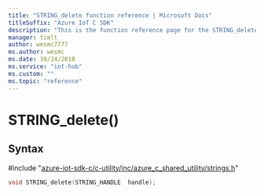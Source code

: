 ```yaml
---                             
title: "STRING_delete function reference | Microsoft Docs" 
titleSuffix: "Azure IoT C SDK"            
description: "This is the function reference page for the STRING_delete() function in the Azure IoT C SDK. This SDK is used with Azure IoT Hub and Azure IoT Hub Device Provisioning Service"            
manager: timlt                 
author: wesmc7777              
ms.author: wesmc               
ms.date: 10/24/2018                    
ms.service: "iot-hub"             
ms.custom: ""                
ms.topic: "reference"        
---                            
```


# STRING_delete()

## Syntax

\#include "[azure-iot-sdk-c/c-utility/inc/azure_c_shared_utility/strings.h](../strings-h.md)"  
```C
void STRING_delete(STRING_HANDLE  handle);
```

